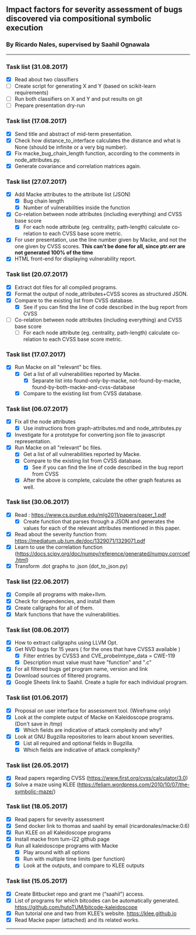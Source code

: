 ## Impact	factors	for	severity	assessment	of	bugs	discovered	via compositional	symbolic	execution
### By Ricardo Nales, supervised by Saahil Ognawala
---------------------------------------
### Task list (31.08.2017)
- [x] Read about two classifiers
- [ ] Create script for generating X and Y (based on scikit-learn requirements)
- [ ] Run both classifiers on X and Y and put results on git
- [ ] Prepare presentation dry-run

### Task list (17.08.2017)
- [x] Send title and abstract of mid-term presentation.
- [x] Check how distance_to_interface calculates the distance and what is None (should be infinite or a very big number).
- [x] Fix macke_bug_chain_length function, according to the comments in node_attributes.py.  
- [x] Generate covariance and correlation matrices again.

### Task list (27.07.2017)
- [x] Add Macke attributes to the attribute list (JSON)
  - [x] Bug chain length
  - [x] Number of vulnerabilities inside the function
- [x] Co-relation between node attributes (including everything) and CVSS base score
  - [x] For each node attribute (eg. centrality, path-length) calculate co-relation to each CVSS base score metric.
- [x] For user presentation, use the line number given by Macke, and not the one given by CVSS scores. **This can't be done for all, since ptr.err are not generated 100% of the time**
- [x] HTML front-end for displaying vulnerability report.

### Task list (20.07.2017)
- [x] Extract dot files for all compiled programs.
- [x] Format the output of node_attributes+CVSS scores as structured JSON.
- [x] Compare to the existing list from CVSS database.
  - [x] See if you can find the line of code described in the bug report from CVSS
- [ ] Co-relation between node attributes (including everything) and CVSS base score
  - [ ] For each node attribute (eg. centrality, path-length) calculate co-relation to each CVSS base score metric.

### Task list (17.07.2017)
- [x] Run Macke on all "relevant" bc files.
  - [x] Get a list of all vulnerabilities reported by Macke.
    - [x] Separate list into found-only-by-macke, not-found-by-macke, found-by-both-macke-and-cvss-database
  - [x] Compare to the existing list from CVSS database.

### Task list (06.07.2017)
- [x] Fix all the node attributes
  - [x] Use instructions from graph-attributes.md and node_attributes.py
- [x] Investigate for a prototype for converting json file to javascript representation.
- [x] Run Macke on all "relevant" bc files.
  - [x] Get a list of all vulnerabilities reported by Macke.
  - [x] Compare to the existing list from CVSS database.
    - [x] See if you can find the line of code described in the bug report from CVSS
  - [x] After the above is complete, calculate the other graph features as well.

### Task list (30.06.2017)
- [x] Read : https://www.cs.purdue.edu/mlg2011/papers/paper_1.pdf
  - [x] Create function that parses through a JSON and generates the values for each of the relevant attributes mentioned in this paper.
- [x] Read about the severity function from: https://mediatum.ub.tum.de/doc/1329071/1329071.pdf
- [x] Learn to use the correlation function (https://docs.scipy.org/doc/numpy/reference/generated/numpy.corrcoef.html)
- [x] Transform .dot graphs to .json (dot_to_json.py)

### Task list (22.06.2017)
- [x]  Compile all programs with make+llvm.
  - [x] Check for dependencies, and install them
- [x] Create callgraphs for all of them.
- [x] Mark functions that have the vulnerabilities.

### Task list (08.06.2017)
- [x] How to extract callgraphs using LLVM Opt.
- [x] Get NVD bugs for 15 years ( for the ones that have CVSS3 available )
  - [x] Filter entries by CVSS3 and CVE_probelmtype_data = CWE-119
  - [x] Description must value must have "function" and ".c"
- [x] For all filtered bugs get program name, version and link
- [x] Download sources of filtered programs.
- [x] Google Sheets link to Saahil. Create a tuple for each individual program.  

### Task list (01.06.2017)
- [x] Proposal on user interface for assessment tool. (Wireframe only)
- [x] Look at the complete output of Macke on Kaleidoscope programs. (Don't save in /tmp)
  - [x] Which fields are indicative of attack complexity and why?
- [x] Look at GNU Bugzilla repositories to learn about known severities.
  - [x] List all required and optional fields in Bugzilla.
  - [x] Which fields are indicative of attack complexity?

### Task list (26.05.2017)
- [x] Read papers regarding CVSS (https://www.first.org/cvss/calculator/3.0)
- [x] Solve a maze using KLEE (https://feliam.wordpress.com/2010/10/07/the-symbolic-maze/)

### Task list (18.05.2017)
- [x] Read papers for severity assessment
- [x] Send docker link to thomas and saahil by email (ricardonales/macke:0.6)
- [x] Run KLEE on all Kaleidoscope programs
- [x] Install macke from tum-i22 github page
- [x] Run all kaleidoscope programs with Macke
  - [x] Play around with all options
  - [x] Run with multiple time limits (per function)
  - [x] Look at the outputs, and compare to KLEE outputs

### Task list (15.05.2017)
- [x] Create Bitbucket repo and grant me (“saahil") access.
- [x] List of programs for which bitcodes can be automatically generated.     https://github.com/hutoTUM/bitcode-kaleidoscope
- [x] Run tutorial one and two from KLEE’s website. https://klee.github.io
- [x] Read Macke paper (attached) and its related works.
---------------------------------------
